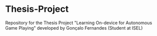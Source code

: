 # Thesis-Project
Repository for the Thesis Project "Learning On-device for Autonomous Game Playing" developed by Gonçalo Fernandes (Student at ISEL)
